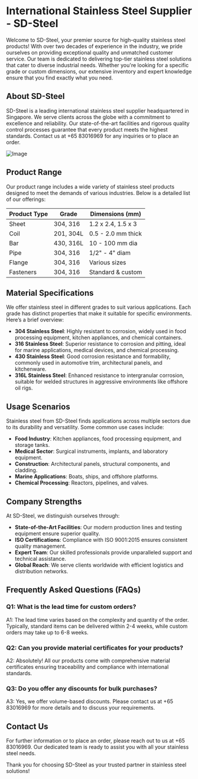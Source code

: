 # International Stainless Steel Supplier - SD-Steel

Welcome to SD-Steel, your premier source for high-quality stainless steel products! With over two decades of experience in the industry, we pride ourselves on providing exceptional quality and unmatched customer service. Our team is dedicated to delivering top-tier stainless steel solutions that cater to diverse industrial needs. Whether you're looking for a specific grade or custom dimensions, our extensive inventory and expert knowledge ensure that you find exactly what you need.

## About SD-Steel

SD-Steel is a leading international stainless steel supplier headquartered in Singapore. We serve clients across the globe with a commitment to excellence and reliability. Our state-of-the-art facilities and rigorous quality control processes guarantee that every product meets the highest standards. Contact us at +65 83016969 for any inquiries or to place an order.

![Image](https://github.com/user-attachments/assets/2567258e-e124-4816-932d-1809bd27ef0b)

## Product Range

Our product range includes a wide variety of stainless steel products designed to meet the demands of various industries. Below is a detailed list of our offerings:

| **Product Type**       | **Grade**           | **Dimensions (mm)** |
|------------------------|---------------------|---------------------|
| Sheet                  | 304, 316            | 1.2 x 2.4, 1.5 x 3  |
| Coil                   | 201, 304L           | 0.5 - 2.0 mm thick  |
| Bar                    | 430, 316L           | 10 - 100 mm dia     |
| Pipe                   | 304, 316            | 1/2" - 4" diam      |
| Flange                 | 304, 316            | Various sizes       |
| Fasteners               | 304, 316            | Standard & custom   |

## Material Specifications

We offer stainless steel in different grades to suit various applications. Each grade has distinct properties that make it suitable for specific environments. Here’s a brief overview:

- **304 Stainless Steel**: Highly resistant to corrosion, widely used in food processing equipment, kitchen appliances, and chemical containers.
- **316 Stainless Steel**: Superior resistance to corrosion and pitting, ideal for marine applications, medical devices, and chemical processing.
- **430 Stainless Steel**: Good corrosion resistance and formability, commonly used in automotive trim, architectural panels, and kitchenware.
- **316L Stainless Steel**: Enhanced resistance to intergranular corrosion, suitable for welded structures in aggressive environments like offshore oil rigs.

## Usage Scenarios

Stainless steel from SD-Steel finds applications across multiple sectors due to its durability and versatility. Some common use cases include:

- **Food Industry**: Kitchen appliances, food processing equipment, and storage tanks.
- **Medical Sector**: Surgical instruments, implants, and laboratory equipment.
- **Construction**: Architectural panels, structural components, and cladding.
- **Marine Applications**: Boats, ships, and offshore platforms.
- **Chemical Processing**: Reactors, pipelines, and valves.

## Company Strengths

At SD-Steel, we distinguish ourselves through:

- **State-of-the-Art Facilities**: Our modern production lines and testing equipment ensure superior quality.
- **ISO Certifications**: Compliance with ISO 9001:2015 ensures consistent quality management.
- **Expert Team**: Our skilled professionals provide unparalleled support and technical assistance.
- **Global Reach**: We serve clients worldwide with efficient logistics and distribution networks.

## Frequently Asked Questions (FAQs)

### Q1: What is the lead time for custom orders?
A1: The lead time varies based on the complexity and quantity of the order. Typically, standard items can be delivered within 2-4 weeks, while custom orders may take up to 6-8 weeks.

### Q2: Can you provide material certificates for your products?
A2: Absolutely! All our products come with comprehensive material certificates ensuring traceability and compliance with international standards.

### Q3: Do you offer any discounts for bulk purchases?
A3: Yes, we offer volume-based discounts. Please contact us at +65 83016969 for more details and to discuss your requirements.

## Contact Us

For further information or to place an order, please reach out to us at +65 83016969. Our dedicated team is ready to assist you with all your stainless steel needs.

Thank you for choosing SD-Steel as your trusted partner in stainless steel solutions!